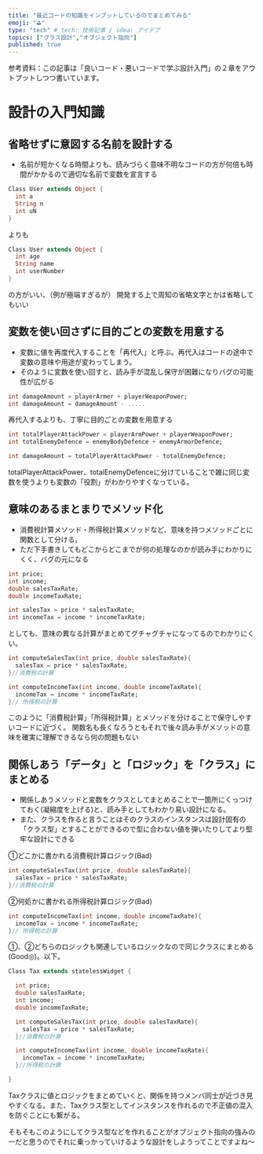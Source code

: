 ```yaml
---
title: "最近コードの知識をインプットしているのでまとめてみる"
emoji: "⛳"
type: "tech" # tech: 技術記事 / idea: アイデア
topics: ["クラス設計","オブジェクト指向"]
published: true
---
```

参考資料：この記事は「良いコード・悪いコードで学ぶ設計入門」の２章をアウトプットしつつ書いています。
# 設計の入門知識
## 省略せずに意図する名前を設計する
- 名前が短かくなる時間よりも、読みづらく意味不明なコードの方が何倍も時間がかかるので適切な名前で変数を宣言する
```dart
Class User extends Object {
  int a
  String n
  int uN
}
```
よりも
```dart
Class User extends Object {
  int age
  String name
  int userNumber
}
```
の方がいい、（例が極端すぎるが）
開発する上で周知の省略文字とかは省略してもいい
## 変数を使い回さずに目的ごとの変数を用意する
- 変数に値を再度代入することを「再代入」と呼ぶ。再代入はコードの途中で変数の意味や用途が変わってしまう。
- そのように変数を使い回すと、読み手が混乱し保守が困難になりバグの可能性が広がる
```dart
int damageAmount = playerArmer + playerWeaponPower;
int damageAmount = damageAmount - .....
```
再代入するよりも、丁寧に目的ごとの変数を用意する
```dart
int totalPlayerAttackPower = playerArmPower + playerWeaponPower;
int totalEnemyDefence = enemyBodyDefence + enemyArmorDefence;

int damageAmount = totalPlayerAttackPower - totalEnemyDefence;
```
totalPlayerAttackPower、totalEnemyDefenceに分けていることで雑に同じ変数を使うよりも変数の「役割」がわかりやすくなっている。
## 意味のあるまとまりでメソッド化
- 消費税計算メソッド・所得税計算メソッドなど、意味を持つメソッドごとに関数として分ける。
- ただ下手書きしてもどこからどこまでが何の処理なのかが読み手にわかりにくく、バグの元になる
```dart
int price;
int income;
double salesTaxRate;
double incomeTaxRate;

int salesTax = price * salesTaxRate;
int incomeTax = income * incomeTaxRate;
```
としても、意味の異なる計算がまとめてグチャグチャになってるのでわかりにくい。
```dart
int computeSalesTax(int price, double salesTaxRate){
  salesTax = price * salesTaxRate;
}//消費税の計算
```
```dart
int computeIncomeTax(int income, double incomeTaxRate){
  incomeTax = income * incomeTaxRate;
}// 所得税の計算
```
このように「消費税計算」「所得税計算」とメソッドを分けることで保守しやすいコードに近づく。
関数名も長くなろうともそれで後々読み手がメソッドの意味を確実に理解できるなら何の問題もない
## 関係しあう「データ」と「ロジック」を「クラス」にまとめる
- 関係しあうメソッドと変数をクラスとしてまとめることで一箇所にくっつけておく(凝縮度を上げる)と、読み手としてもわかり易い設計になる。
- また、クラスを作ると言うことはそのクラスのインスタンスは設計固有の「クラス型」とすることができるので型に合わない値を弾いたりしてより堅牢な設計にできる

①どこかに書かれる消費税計算ロジック(Bad)
```dart
int computeSalesTax(int price, double salesTaxRate){
  salesTax = price * salesTaxRate;
}//消費税の計算
```
②何処かに書かれる所得税計算ロジック(Bad)
```dart
int computeIncomeTax(int income, double incomeTaxRate){
  incomeTax = income * incomeTaxRate;
}// 所得税の計算
```
①、②どちらのロジックも関連しているロジックなので同じクラスにまとめる(Good◎)。以下。
```dart:taxCalc.dart
Class Tax extends statelessWidget {

  int price;
  double salesTaxRate;
  int income;
  double incomeTaxRate;

  int computeSalesTax(int price, double salesTaxRate){
    salesTax = price * salesTaxRate;
  }//消費税の計算

  int computeIncomeTax(int income, double incomeTaxRate){
    incomeTax = income * incomeTaxRate;
  }//所得税の計算

}
```
Taxクラスに値とロジックをまとめていくと、関係を持つメンバ同士が近づき見やすくなる。また、Taxクラス型としてインスタンスを作れるので不正値の混入を防ぐことにも繋がる。

そもそもこのようにしてクラス型などを作れることがオブジェクト指向の強みの一だと思うのでそれに乗っかっていけるような設計をしようってことですよね〜


